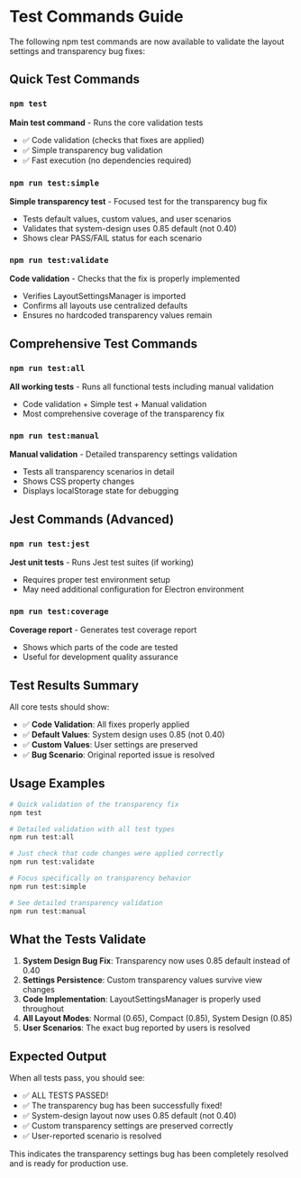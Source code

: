 # Test Commands Guide

The following npm test commands are now available to validate the layout settings and transparency bug fixes:

## Quick Test Commands

### `npm test`
**Main test command** - Runs the core validation tests
- ✅ Code validation (checks that fixes are applied)
- ✅ Simple transparency bug validation
- ✅ Fast execution (no dependencies required)

### `npm run test:simple`
**Simple transparency test** - Focused test for the transparency bug fix
- Tests default values, custom values, and user scenarios
- Validates that system-design uses 0.85 default (not 0.40)
- Shows clear PASS/FAIL status for each scenario

### `npm run test:validate`
**Code validation** - Checks that the fix is properly implemented
- Verifies LayoutSettingsManager is imported
- Confirms all layouts use centralized defaults
- Ensures no hardcoded transparency values remain

## Comprehensive Test Commands

### `npm run test:all`
**All working tests** - Runs all functional tests including manual validation
- Code validation + Simple test + Manual validation
- Most comprehensive coverage of the transparency fix

### `npm run test:manual`
**Manual validation** - Detailed transparency settings validation
- Tests all transparency scenarios in detail
- Shows CSS property changes
- Displays localStorage state for debugging

## Jest Commands (Advanced)

### `npm run test:jest`
**Jest unit tests** - Runs Jest test suites (if working)
- Requires proper test environment setup
- May need additional configuration for Electron environment

### `npm run test:coverage`
**Coverage report** - Generates test coverage report
- Shows which parts of the code are tested
- Useful for development quality assurance

## Test Results Summary

All core tests should show:
- ✅ **Code Validation**: All fixes properly applied
- ✅ **Default Values**: System design uses 0.85 (not 0.40)
- ✅ **Custom Values**: User settings are preserved
- ✅ **Bug Scenario**: Original reported issue is resolved

## Usage Examples

```bash
# Quick validation of the transparency fix
npm test

# Detailed validation with all test types
npm run test:all

# Just check that code changes were applied correctly
npm run test:validate

# Focus specifically on transparency behavior
npm run test:simple

# See detailed transparency validation
npm run test:manual
```

## What the Tests Validate

1. **System Design Bug Fix**: Transparency now uses 0.85 default instead of 0.40
2. **Settings Persistence**: Custom transparency values survive view changes
3. **Code Implementation**: LayoutSettingsManager is properly used throughout
4. **All Layout Modes**: Normal (0.65), Compact (0.85), System Design (0.85)
5. **User Scenarios**: The exact bug reported by users is resolved

## Expected Output

When all tests pass, you should see:
- ✅ ALL TESTS PASSED!
- ✅ The transparency bug has been successfully fixed!
- ✅ System-design layout now uses 0.85 default (not 0.40)
- ✅ Custom transparency settings are preserved correctly
- ✅ User-reported scenario is resolved

This indicates the transparency settings bug has been completely resolved and is ready for production use.